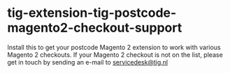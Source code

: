 # tig-extension-tig-postcode-magento2-checkout-support
Install this to get your postcode Magento 2 extension to work with various Magento 2 checkouts.
If your Magento 2 checkout is not on the list, please get in touch by sending an e-mail to servicedesk@tig.nl

